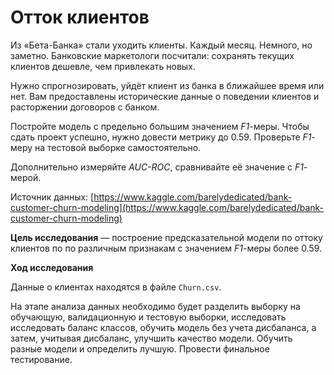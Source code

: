 # Отток клиентов

Из «Бета-Банка» стали уходить клиенты. Каждый месяц. Немного, но заметно. Банковские маркетологи посчитали: сохранять текущих клиентов дешевле, чем привлекать новых.

Нужно спрогнозировать, уйдёт клиент из банка в ближайшее время или нет. Вам предоставлены исторические данные о поведении клиентов и расторжении договоров с банком. 

Постройте модель с предельно большим значением *F1*-меры. Чтобы сдать проект успешно, нужно довести метрику до 0.59. Проверьте *F1*-меру на тестовой выборке самостоятельно.

Дополнительно измеряйте *AUC-ROC*, сравнивайте её значение с *F1*-мерой.

Источник данных: [https://www.kaggle.com/barelydedicated/bank-customer-churn-modeling](https://www.kaggle.com/barelydedicated/bank-customer-churn-modeling)

**Цель исследования** — построение предсказательной модели по оттоку клиентов по по различным признакам с значением *F1*-меры более 0.59.

**Ход исследования**

Данные о клиентах находятся в файле `Churn.csv`.

На этапе анализа данных необходимо будет разделить выборку на обучающую, валидационную и тестовую выборки, исследовать исследовать баланс классов, обучить модель без учета дисбаланса, а затем, учитывая дисбаланс, улучшить качество модели. Обучить разные модели и определить лучшую. Провести финальное тестирование.
